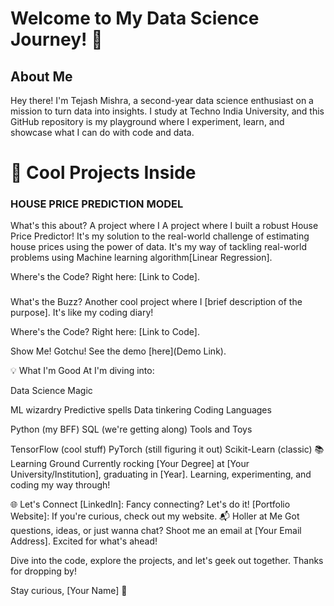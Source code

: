 # Welcome to My Data Science Journey! 🚀
## About Me
Hey there! I'm Tejash Mishra, a second-year data science enthusiast on a mission to turn data into insights. I study at Techno India University, and this GitHub repository is my playground where I experiment, learn, and showcase what I can do with code and data.

# 🚀 Cool Projects Inside
### HOUSE PRICE PREDICTION MODEL
What's this about? A project where I A project where I built a robust House Price Predictor! It's my solution to the real-world challenge of estimating house prices using the power of data. It's my way of tackling real-world problems using Machine learning algorithm[Linear Regression].

Where's the Code? Right here: [Link to Code].

### 
What's the Buzz? Another cool project where I [brief description of the purpose]. It's like my coding diary!

Where's the Code? Right here: [Link to Code].

Show Me! Gotchu! See the demo [here](Demo Link).

💡 What I'm Good At
I'm diving into:

Data Science Magic

ML wizardry
Predictive spells
Data tinkering
Coding Languages

Python (my BFF)
SQL (we're getting along)
Tools and Toys

TensorFlow (cool stuff)
PyTorch (still figuring it out)
Scikit-Learn (classic)
📚 Learning Ground
Currently rocking [Your Degree] at [Your University/Institution], graduating in [Year]. Learning, experimenting, and coding my way through!

🌐 Let's Connect
[LinkedIn]: Fancy connecting? Let's do it!
[Portfolio Website]: If you're curious, check out my website.
📬 Holler at Me
Got questions, ideas, or just wanna chat? Shoot me an email at [Your Email Address]. Excited for what's ahead!

Dive into the code, explore the projects, and let's geek out together. Thanks for dropping by!

Stay curious,
[Your Name] 🌟
